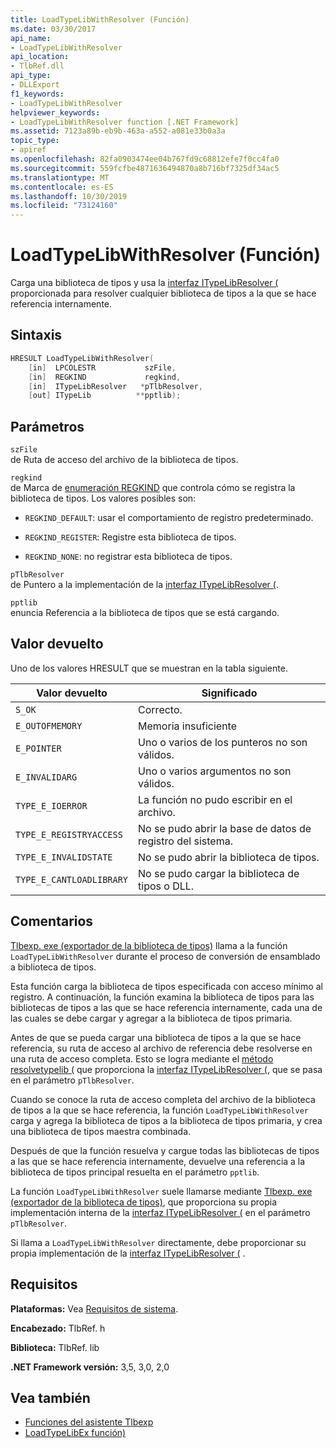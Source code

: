 ```yaml
---
title: LoadTypeLibWithResolver (Función)
ms.date: 03/30/2017
api_name:
- LoadTypeLibWithResolver
api_location:
- TlbRef.dll
api_type:
- DLLExport
f1_keywords:
- LoadTypeLibWithResolver
helpviewer_keywords:
- LoadTypeLibWithResolver function [.NET Framework]
ms.assetid: 7123a89b-eb9b-463a-a552-a081e33b0a3a
topic_type:
- apiref
ms.openlocfilehash: 82fa0903474ee04b767fd9c68812efe7f0cc4fa0
ms.sourcegitcommit: 559fcfbe4871636494870a8b716bf7325df34ac5
ms.translationtype: MT
ms.contentlocale: es-ES
ms.lasthandoff: 10/30/2019
ms.locfileid: "73124160"
---
```

# <a name="loadtypelibwithresolver-function"></a>LoadTypeLibWithResolver (Función)
Carga una biblioteca de tipos y usa la [interfaz ITypeLibResolver (](itypelibresolver-interface.md) proporcionada para resolver cualquier biblioteca de tipos a la que se hace referencia internamente.  
  
## <a name="syntax"></a>Sintaxis  
  
```cpp  
HRESULT LoadTypeLibWithResolver(  
    [in]  LPCOLESTR           szFile,  
    [in]  REGKIND             regkind,  
    [in]  ITypeLibResolver   *pTlbResolver,  
    [out] ITypeLib          **pptlib);  
```  
  
## <a name="parameters"></a>Parámetros  
 `szFile`  
 de Ruta de acceso del archivo de la biblioteca de tipos.  
  
 `regkind`  
 de Marca de [enumeración REGKIND](https://docs.microsoft.com/windows/win32/api/oleauto/ne-oleauto-regkind) que controla cómo se registra la biblioteca de tipos. Los valores posibles son:  
  
- `REGKIND_DEFAULT`: usar el comportamiento de registro predeterminado.  
  
- `REGKIND_REGISTER`: Registre esta biblioteca de tipos.  
  
- `REGKIND_NONE`: no registrar esta biblioteca de tipos.  
  
 `pTlbResolver`  
 de Puntero a la implementación de la [interfaz ITypeLibResolver (](itypelibresolver-interface.md).  
  
 `pptlib`  
 enuncia Referencia a la biblioteca de tipos que se está cargando.  
  
## <a name="return-value"></a>Valor devuelto  
 Uno de los valores HRESULT que se muestran en la tabla siguiente.  
  
|Valor devuelto|Significado|  
|------------------|-------------|  
|`S_OK`|Correcto.|  
|`E_OUTOFMEMORY`|Memoria insuficiente|  
|`E_POINTER`|Uno o varios de los punteros no son válidos.|  
|`E_INVALIDARG`|Uno o varios argumentos no son válidos.|  
|`TYPE_E_IOERROR`|La función no pudo escribir en el archivo.|  
|`TYPE_E_REGISTRYACCESS`|No se pudo abrir la base de datos de registro del sistema.|  
|`TYPE_E_INVALIDSTATE`|No se pudo abrir la biblioteca de tipos.|  
|`TYPE_E_CANTLOADLIBRARY`|No se pudo cargar la biblioteca de tipos o DLL.|  
  
## <a name="remarks"></a>Comentarios  
 [Tlbexp. exe (exportador de la biblioteca de tipos)](../../tools/tlbexp-exe-type-library-exporter.md) llama a la función `LoadTypeLibWithResolver` durante el proceso de conversión de ensamblado a biblioteca de tipos.  
  
 Esta función carga la biblioteca de tipos especificada con acceso mínimo al registro. A continuación, la función examina la biblioteca de tipos para las bibliotecas de tipos a las que se hace referencia internamente, cada una de las cuales se debe cargar y agregar a la biblioteca de tipos primaria.  
  
 Antes de que se pueda cargar una biblioteca de tipos a la que se hace referencia, su ruta de acceso al archivo de referencia debe resolverse en una ruta de acceso completa. Esto se logra mediante el [método resolvetypelib (](resolvetypelib-method.md) que proporciona la [interfaz ITypeLibResolver (](itypelibresolver-interface.md), que se pasa en el parámetro `pTlbResolver`.  
  
 Cuando se conoce la ruta de acceso completa del archivo de la biblioteca de tipos a la que se hace referencia, la función `LoadTypeLibWithResolver` carga y agrega la biblioteca de tipos a la biblioteca de tipos primaria, y crea una biblioteca de tipos maestra combinada.  
  
 Después de que la función resuelva y cargue todas las bibliotecas de tipos a las que se hace referencia internamente, devuelve una referencia a la biblioteca de tipos principal resuelta en el parámetro `pptlib`.  
  
 La función `LoadTypeLibWithResolver` suele llamarse mediante [Tlbexp. exe (exportador de la biblioteca de tipos)](../../tools/tlbexp-exe-type-library-exporter.md), que proporciona su propia implementación interna de la [interfaz ITypeLibResolver (](itypelibresolver-interface.md) en el parámetro `pTlbResolver`.  
  
 Si llama a `LoadTypeLibWithResolver` directamente, debe proporcionar su propia implementación de la [interfaz ITypeLibResolver (](itypelibresolver-interface.md) .  
  
## <a name="requirements"></a>Requisitos  
 **Plataformas:** Vea [Requisitos de sistema](../../get-started/system-requirements.md).  
  
 **Encabezado:** TlbRef. h  
  
 **Biblioteca:** TlbRef. lib  
  
 **.NET Framework versión:** 3,5, 3,0, 2,0  
  
## <a name="see-also"></a>Vea también

- [Funciones del asistente Tlbexp](index.md)
- [LoadTypeLibEx función)](https://docs.microsoft.com/previous-versions/windows/desktop/api/oleauto/nf-oleauto-loadtypelibex)
